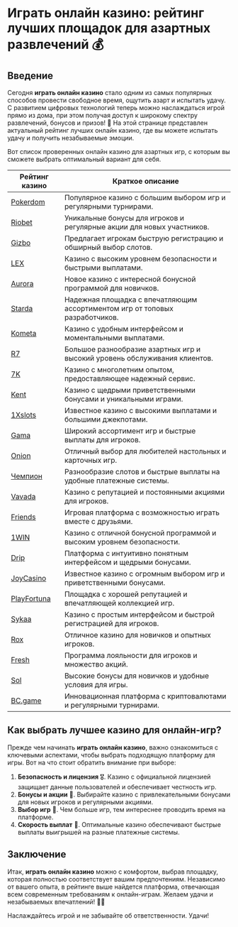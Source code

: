 # Играть онлайн казино: рейтинг лучших площадок для азартных развлечений 💰

## Введение

Сегодня **играть онлайн казино** стало одним из самых популярных способов провести свободное время, ощутить азарт и испытать удачу. С развитием цифровых технологий теперь можно наслаждаться игрой прямо из дома, при этом получая доступ к широкому спектру развлечений, бонусов и призов! 🎉 На этой странице представлен актуальный рейтинг лучших онлайн казино, где вы можете испытать удачу и получить незабываемые эмоции.

Вот список проверенных онлайн казино для азартных игр, с которым вы сможете выбрать оптимальный вариант для себя. 

| Рейтинг казино         | Краткое описание |
|------------------------|------------------|
| [Pokerdom](https://brandplay.link/4k77v2yx) | Популярное казино с большим выбором игр и регулярными турнирами. |
| [Riobet](https://brandplay.link/7xBLTPyj) | Уникальные бонусы для игроков и регулярные акции для новых участников. |
| [Gizbo](https://brandplay.link/bprXw4YV) | Предлагает игрокам быструю регистрацию и обширный выбор слотов. |
| [LEX](https://brandplay.link/zW4hdDFV) | Казино с высоким уровнем безопасности и быстрыми выплатами. |
| [Aurora](https://10trafic-stat2.com/click/668546556bcc6313411604bd/6766/13032/subaccount) | Новое казино с интересной бонусной программой для новичков. |
| [Starda](https://brandplay.link/fB7xwRFL) | Надежная площадка с впечатляющим ассортиментом игр от топовых разработчиков. |
| [Kometa](https://brandplay.link/8ZymQJV8) | Казино с удобным интерфейсом и моментальными выплатами. |
| [R7](https://brandplay.link/bMd3Yjsw) | Большое разнообразие азартных игр и высокий уровень обслуживания клиентов. |
| [7K](https://brandplay.link/BvQyFShp) | Казино с многолетним опытом, предоставляющее надежный сервис. |
| [Kent](https://brandplay.link/Fv2WP3js) | Казино с щедрыми приветственными бонусами и уникальными играми. |
| [1Xslots](https://brandplay.link/hSB1khtr) | Известное казино с высокими выплатами и большими джекпотами. |
| [Gama](https://brandplay.link/j6NMKsDz) | Широкий ассортимент игр и быстрые выплаты для игроков. |
| [Onion](https://brandplay.link/zBGRVpQ9) | Отличный выбор для любителей настольных и карточных игр. |
| [Чемпион](https://temon-gter.cfd/go/lRq?p80412p304504pcc44t17455) | Разнообразие слотов и быстрые выплаты на удобные платежные системы. |
| [Vavada](https://vavadapartner.pro/?promo=ea5c9275-6854-4505-94fc-95ab18221945-linkb2) | Казино с репутацией и постоянными акциями для игроков. |
| [Friends](https://gofriends.vc/linkb2) | Игровая платформа с возможностью играть вместе с друзьями. |
| [1WIN](https://brandplay.link/smXVpBbG) | Казино с отличной бонусной программой и высоким уровнем безопасности. |
| [Drip](https://drp-ircp01.com/c07e6a3db) | Платформа с интуитивно понятным интерфейсом и щедрыми бонусами. |
| [JoyCasino](https://rpc30.call2me.pro/?/ru/registration?apkpop=0&partner=p24970p3291217pc98f) | Известное казино с огромным выбором игр и приветственными бонусами. |
| [PlayFortuna](https://fortunapromo.net/alt/playfortuna/registration?0dc4a9362a71feb7e3f165fb8e766f70) | Площадка с хорошей репутацией и впечатляющей коллекцией игр. |
| [Sykaa](https://s-two-way.com/?source=linkb2&pid=30697) | Казино с простым интерфейсом и быстрой регистрацией для игроков. |
| [Rox](https://rox-pvwfpjgcxe.com/cb1ee18a5) | Отличное казино для новичков и опытных игроков. |
| [Fresh](https://fresh-eumwkxwao.com/c3f7b485d) | Программа лояльности для игроков и множество акций. |
| [Sol](https://sol-mmtdzfbaco.com/cb2415bca) | Высокие бонусы для новичков и удобные условия для игры. |
| [BC.game](https://partnerbcgame.com/dcc53d441) | Инновационная платформа с криптовалютами и регулярными турнирами. |

## Как выбрать лучшее казино для онлайн-игр?

Прежде чем начинать **играть онлайн казино**, важно ознакомиться с ключевыми аспектами, чтобы выбрать подходящую платформу для игры. Вот на что стоит обратить внимание при выборе:

1. **Безопасность и лицензия** 🎖️. Казино с официальной лицензией защищает данные пользователей и обеспечивает честность игр.
2. **Бонусы и акции** 🎁. Выбирайте казино с привлекательными бонусами для новых игроков и регулярными акциями.
3. **Выбор игр** 🎲. Чем больше игр, тем интереснее проводить время на платформе.
4. **Скорость выплат** 💸. Оптимальные казино обеспечивают быстрые выплаты выигрышей на разные платежные системы.

## Заключение

Итак, **играть онлайн казино** можно с комфортом, выбрав площадку, которая полностью соответствует вашим предпочтениям. Независимо от вашего опыта, в рейтинге выше найдется платформа, отвечающая всем современным требованиям к онлайн-играм. Желаем удачи и незабываемых впечатлений! 🎰💸

Наслаждайтесь игрой и не забывайте об ответственности. Удачи!
